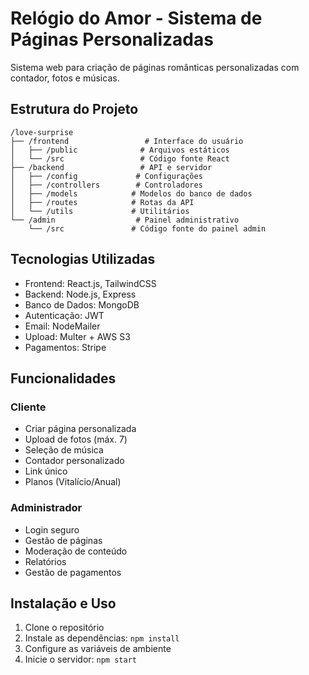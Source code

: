 # Relógio do Amor - Sistema de Páginas Personalizadas

Sistema web para criação de páginas românticas personalizadas com contador, fotos e músicas.

## Estrutura do Projeto

```
/love-surprise
├── /frontend                 # Interface do usuário
│   ├── /public              # Arquivos estáticos
│   └── /src                 # Código fonte React
├── /backend                 # API e servidor
│   ├── /config             # Configurações
│   ├── /controllers        # Controladores
│   ├── /models            # Modelos do banco de dados
│   ├── /routes            # Rotas da API
│   └── /utils             # Utilitários
└── /admin                  # Painel administrativo
    └── /src               # Código fonte do painel admin
```

## Tecnologias Utilizadas

- Frontend: React.js, TailwindCSS
- Backend: Node.js, Express
- Banco de Dados: MongoDB
- Autenticação: JWT
- Email: NodeMailer
- Upload: Multer + AWS S3
- Pagamentos: Stripe

## Funcionalidades

### Cliente
- Criar página personalizada
- Upload de fotos (máx. 7)
- Seleção de música
- Contador personalizado
- Link único
- Planos (Vitalício/Anual)

### Administrador
- Login seguro
- Gestão de páginas
- Moderação de conteúdo
- Relatórios
- Gestão de pagamentos

## Instalação e Uso

1. Clone o repositório
2. Instale as dependências: `npm install`
3. Configure as variáveis de ambiente
4. Inicie o servidor: `npm start`
